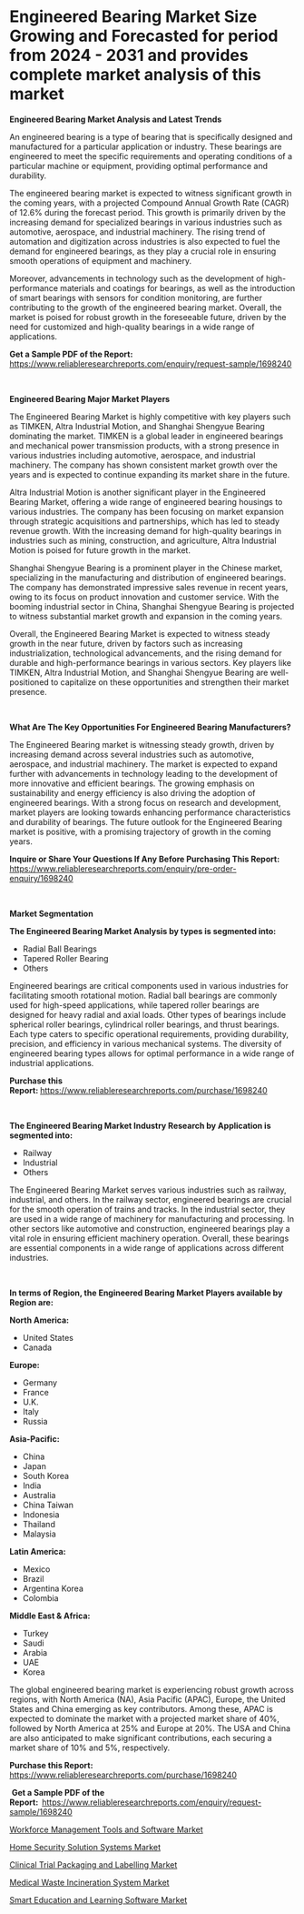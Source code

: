 <p><h1>Engineered Bearing Market Size Growing and Forecasted for period from 2024 - 2031 and provides complete market analysis of this market</h1></p><p><strong>Engineered Bearing Market Analysis and Latest Trends</strong></p>
<p><p>An engineered bearing is a type of bearing that is specifically designed and manufactured for a particular application or industry. These bearings are engineered to meet the specific requirements and operating conditions of a particular machine or equipment, providing optimal performance and durability.</p><p>The engineered bearing market is expected to witness significant growth in the coming years, with a projected Compound Annual Growth Rate (CAGR) of 12.6% during the forecast period. This growth is primarily driven by the increasing demand for specialized bearings in various industries such as automotive, aerospace, and industrial machinery. The rising trend of automation and digitization across industries is also expected to fuel the demand for engineered bearings, as they play a crucial role in ensuring smooth operations of equipment and machinery.</p><p>Moreover, advancements in technology such as the development of high-performance materials and coatings for bearings, as well as the introduction of smart bearings with sensors for condition monitoring, are further contributing to the growth of the engineered bearing market. Overall, the market is poised for robust growth in the foreseeable future, driven by the need for customized and high-quality bearings in a wide range of applications.</p></p>
<p><strong>Get a Sample PDF of the Report:&nbsp;</strong> <a href="https://www.reliableresearchreports.com/enquiry/request-sample/1698240">https://www.reliableresearchreports.com/enquiry/request-sample/1698240</a></p>
<p>&nbsp;</p>
<p><strong>Engineered Bearing Major Market Players</strong></p>
<p><p>The Engineered Bearing Market is highly competitive with key players such as TIMKEN, Altra Industrial Motion, and Shanghai Shengyue Bearing dominating the market. TIMKEN is a global leader in engineered bearings and mechanical power transmission products, with a strong presence in various industries including automotive, aerospace, and industrial machinery. The company has shown consistent market growth over the years and is expected to continue expanding its market share in the future.</p><p>Altra Industrial Motion is another significant player in the Engineered Bearing Market, offering a wide range of engineered bearing housings to various industries. The company has been focusing on market expansion through strategic acquisitions and partnerships, which has led to steady revenue growth. With the increasing demand for high-quality bearings in industries such as mining, construction, and agriculture, Altra Industrial Motion is poised for future growth in the market.</p><p>Shanghai Shengyue Bearing is a prominent player in the Chinese market, specializing in the manufacturing and distribution of engineered bearings. The company has demonstrated impressive sales revenue in recent years, owing to its focus on product innovation and customer service. With the booming industrial sector in China, Shanghai Shengyue Bearing is projected to witness substantial market growth and expansion in the coming years.</p><p>Overall, the Engineered Bearing Market is expected to witness steady growth in the near future, driven by factors such as increasing industrialization, technological advancements, and the rising demand for durable and high-performance bearings in various sectors. Key players like TIMKEN, Altra Industrial Motion, and Shanghai Shengyue Bearing are well-positioned to capitalize on these opportunities and strengthen their market presence.</p></p>
<p>&nbsp;</p>
<p><strong>What Are The Key Opportunities For Engineered Bearing Manufacturers?</strong></p>
<p><p>The Engineered Bearing market is witnessing steady growth, driven by increasing demand across several industries such as automotive, aerospace, and industrial machinery. The market is expected to expand further with advancements in technology leading to the development of more innovative and efficient bearings. The growing emphasis on sustainability and energy efficiency is also driving the adoption of engineered bearings. With a strong focus on research and development, market players are looking towards enhancing performance characteristics and durability of bearings. The future outlook for the Engineered Bearing market is positive, with a promising trajectory of growth in the coming years.</p></p>
<p><strong>Inquire or Share Your Questions If Any Before Purchasing This Report:</strong> <a href="https://www.reliableresearchreports.com/enquiry/pre-order-enquiry/1698240">https://www.reliableresearchreports.com/enquiry/pre-order-enquiry/1698240</a></p>
<p>&nbsp;</p>
<p><strong>Market Segmentation</strong></p>
<p><strong>The Engineered Bearing Market Analysis by types is segmented into:</strong></p>
<p><ul><li>Radial Ball Bearings</li><li>Tapered Roller Bearing</li><li>Others</li></ul></p>
<p><p>Engineered bearings are critical components used in various industries for facilitating smooth rotational motion. Radial ball bearings are commonly used for high-speed applications, while tapered roller bearings are designed for heavy radial and axial loads. Other types of bearings include spherical roller bearings, cylindrical roller bearings, and thrust bearings. Each type caters to specific operational requirements, providing durability, precision, and efficiency in various mechanical systems. The diversity of engineered bearing types allows for optimal performance in a wide range of industrial applications.</p></p>
<p><strong>Purchase this Report:&nbsp;</strong><a href="https://www.reliableresearchreports.com/purchase/1698240">https://www.reliableresearchreports.com/purchase/1698240</a></p>
<p>&nbsp;</p>
<p><strong>The Engineered Bearing Market Industry Research by Application is segmented into:</strong></p>
<p><ul><li>Railway</li><li>Industrial</li><li>Others</li></ul></p>
<p><p>The Engineered Bearing Market serves various industries such as railway, industrial, and others. In the railway sector, engineered bearings are crucial for the smooth operation of trains and tracks. In the industrial sector, they are used in a wide range of machinery for manufacturing and processing. In other sectors like automotive and construction, engineered bearings play a vital role in ensuring efficient machinery operation. Overall, these bearings are essential components in a wide range of applications across different industries.</p></p>
<p>&nbsp;</p>
<p><strong>In terms of Region, the Engineered Bearing Market Players available by Region are:</strong></p>
<p>
    <p> <strong> North America: </strong>
        <ul>
            <li>United States</li>
            <li>Canada</li>
        </ul>
        </p> 
    <p> <strong> Europe: </strong>
        <ul>
            <li>Germany</li>
            <li>France</li>
            <li>U.K.</li>
            <li>Italy</li>
            <li>Russia</li>
        </ul>
        </p> 
    <p> <strong> Asia-Pacific: </strong>
        <ul>
            <li>China</li>
            <li>Japan</li>
            <li>South Korea</li>
            <li>India</li>
            <li>Australia</li>
            <li>China Taiwan</li>
            <li>Indonesia</li>
            <li>Thailand</li>
            <li>Malaysia</li>
        </ul>
        </p> 
    <p> <strong> Latin America: </strong>
        <ul>
            <li>Mexico</li>
            <li>Brazil</li>
            <li>Argentina Korea</li>
            <li>Colombia</li>
        </ul>
        </p> 
    <p> <strong> Middle East & Africa: </strong>
        <ul>
            <li>Turkey</li>
            <li>Saudi</li>
            <li>Arabia</li>
            <li>UAE</li>
            <li>Korea</li>
        </ul>
    </p>
    </p>
<p><p>The global engineered bearing market is experiencing robust growth across regions, with North America (NA), Asia Pacific (APAC), Europe, the United States and China emerging as key contributors. Among these, APAC is expected to dominate the market with a projected market share of 40%, followed by North America at 25% and Europe at 20%. The USA and China are also anticipated to make significant contributions, each securing a market share of 10% and 5%, respectively.</p></p>
<p><strong>Purchase this Report: </strong><a href="https://www.reliableresearchreports.com/purchase/1698240">https://www.reliableresearchreports.com/purchase/1698240</a></p>
<p>&nbsp;<strong>Get a Sample PDF of the Report:&nbsp;&nbsp;</strong><a href="https://www.reliableresearchreports.com/enquiry/request-sample/1698240">https://www.reliableresearchreports.com/enquiry/request-sample/1698240</a></p>
<p><strong></strong></p>
<p><p><a href="https://medium.com/@jamesromero59/workforce-management-tools-and-software-market-competitive-analysis-market-trends-and-forecast-to-3c45c756cd5b">Workforce Management Tools and Software Market</a></p><p><a href="https://medium.com/@entelaloshi55/home-security-solution-systems-market-trends-and-market-analysis-forecasted-for-period-2024-2031-f017d28c2513">Home Security Solution Systems Market</a></p><p><a href="https://medium.com/@judithhoffman05/clinical-trial-packaging-and-labelling-market-report-reveals-the-latest-trends-and-growth-958fcd371c37">Clinical Trial Packaging and Labelling Market</a></p><p><a href="https://medium.com/@judithhoffman05/decoding-medical-waste-incineration-system-market-metrics-market-share-trends-and-growth-8b987ec9222d">Medical Waste Incineration System Market</a></p><p><a href="https://medium.com/@entelaloshi55/smart-education-and-learning-software-market-insight-market-trends-growth-forecasted-from-2024-59dc1d1836c9">Smart Education and Learning Software Market</a></p></p>